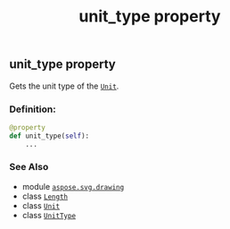 ﻿---
title: unit_type property
second_title: Aspose.SVG for Python via .NET API References
description: 
type: docs
weight: 240
url: /python-net/aspose.svg.drawing/length/unit_type/
is_root: false
---

## unit_type property


Gets the unit type of the [`Unit`](/svg/python-net/aspose.svg.drawing/unit).
### Definition:
```python
@property
def unit_type(self):
    ...
```

### See Also
* module [`aspose.svg.drawing`](../../)
* class [`Length`](/svg/python-net/aspose.svg.drawing/length)
* class [`Unit`](/svg/python-net/aspose.svg.drawing/unit)
* class [`UnitType`](/svg/python-net/aspose.svg.drawing/unittype)
